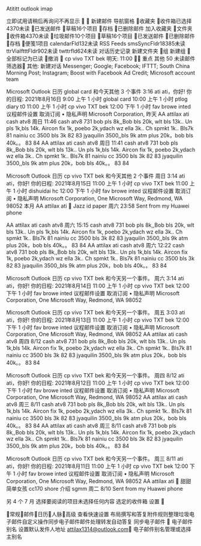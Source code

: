 Atititt outlook imap



立即试用请稍后再询问不再显示


新建邮件
导航窗格
收藏夹
收件箱已选择4370未读
已发送邮件
草稿16个项目
存档
已删除邮件
加入收藏夹
文件夹
收件箱4370未读
垃圾邮件10个项目
草稿16个项目
已发送邮件
已删除邮件
存档
便笺1项目
calendarFld132未读
RSS Feeds
smsSyncFldr18385未读
ttrViaIftttFldr902未读
twttrfld624未读
对话历史记录
新建文件夹
组
新建组
全部标记为已读
撤消

cp vivo TXT bek
明天: 11:00

重点
其他
50
未读邮件
筛选器
其他: 新建对话
Messenger; Google; Facebook; IFTTT; South China Morning Post; Instagram; Boost with Facebook Ad Credit; Microsoft account team

Microsoft Outlook 日历
global card 和今天其他 3 个事件
3:16
ati ati，你好! 你的日程: 2021年8月16日 9:00 上午 1 小时 global card 10:00 上午 1 小时 ptlog diary t0 11:00 上午 1 小时 cp vivo TXT bek 12:00 下午 1 小时 fav browe inted 议程邮件设置 取消订阅 • 隐私声明 Microsoft Corporation,
昨天
AA
attilax ati
cash atv8
周日 11:46
cash atv8 731 bob pls 8k,,Bob bls 20k, wlt bls 13k.. Un pls 1k,bls 14k. Aircon fix 1k, poebo 2k,ydach wz ella 3k.. Ch spmkt 1k.. Bls7k 81 nainiu cc 3500 bls 3k 82 83 jyaquilin 3500,,bls 9k atm plus 20k，bob bls 40k。。 83 84
AA
attilax ati
cash atv8
周日 11:41
cash atv8 731 bob pls 8k,,Bob bls 20k, wlt bls 13k.. Un pls 1k,bls 14k. Aircon fix 1k, poebo 2k,ydach wz ella 3k.. Ch spmkt 1k.. Bls7k 81 nainiu cc 3500 bls 3k 82 83 jyaquilin 3500,,bls 9k atm plus 20k，bob bls 40k。。 83 84

Microsoft Outlook 日历
cp vivo TXT bek 和今天其他 2 个事件
周日 3:14
ati ati，你好! 你的日程: 2021年8月15日 11:00 上午 1 小时 cp vivo TXT bek 11:00 上午 1 小时 dishuidai hc 12:00 下午 1 小时 fav browe inted 议程邮件设置 取消订阅 • 隐私声明 Microsoft Corporation, One Microsoft Way, Redmond, WA 98052
本月
AA
attilax ati

Jazz id paper
周六 23:58
Sent from my Huawei phone



AA
attilax ati
cash atv8
周六 15:15
cash atv8 731 bob pls 8k,,Bob bls 20k, wlt bls 13k.. Un pls 1k,bls 14k. Aircon fix 1k, poebo 2k,ydach wz ella 3k.. Ch spmkt 1k.. Bls7k 81 nainiu cc 3500 bls 3k 82 83 jyaquilin 3500,,bls 9k atm plus 20k，bob bls 40k。。 83 84
AA
attilax ati
cash atv8
周六 12:22
cash atv8 731 bob pls 8k,,Bob bls 20k, wlt bls 13k.. Un pls 1k,bls 14k. Aircon fix 1k, poebo 2k,ydach wz ella 3k.. Ch spmkt 1k.. Bls7k 81 nainiu cc 3500 bls 3k 82 83 jyaquilin 3500,,bls 9k atm plus 20k，bob bls 40k。。 83 84

Microsoft Outlook 日历
cp vivo TXT bek 和今天另一个事件。
周六 3:14
ati ati，你好! 你的日程: 2021年8月14日 11:00 上午 1 小时 cp vivo TXT bek 12:00 下午 1 小时 fav browe inted 议程邮件设置 取消订阅 • 隐私声明 Microsoft Corporation, One Microsoft Way, Redmond, WA 98052

Microsoft Outlook 日历
cp vivo TXT bek 和今天另一个事件。
周五 3:03
ati ati，你好! 你的日程: 2021年8月13日 11:00 上午 1 小时 cp vivo TXT bek 12:00 下午 1 小时 fav browe inted 议程邮件设置 取消订阅 • 隐私声明 Microsoft Corporation, One Microsoft Way, Redmond, WA 98052
AA
attilax ati
cash atv8
周四 8/12
cash atv8 731 bob pls 8k,,Bob bls 20k, wlt bls 13k.. Un pls 1k,bls 14k. Aircon fix 1k, poebo 2k,ydach wz ella 3k.. Ch spmkt 1k.. Bls7k 81 nainiu cc 3500 bls 3k 82 83 jyaquilin 3500,,bls 9k atm plus 20k，bob bls 40k。。 83 84

Microsoft Outlook 日历
cp vivo TXT bek 和今天另一个事件。
周四 8/12
ati ati，你好! 你的日程: 2021年8月12日 11:00 上午 1 小时 cp vivo TXT bek 12:00 下午 1 小时 fav browe inted 议程邮件设置 取消订阅 • 隐私声明 Microsoft Corporation, One Microsoft Way, Redmond, WA 98052
AA
attilax ati
cash atv8
周三 8/11
cash atv8 731 bob pls 8k,,Bob bls 20k, wlt bls 13k.. Un pls 1k,bls 14k. Aircon fix 1k, poebo 2k,ydach wz ella 3k.. Ch spmkt 1k.. Bls7k 81 nainiu cc 3500 bls 3k 82 83 jyaquilin 3500,,bls 9k atm plus 20k，bob bls 40k。。 83 84
AA
attilax ati
cash atv8
周三 8/11
cash atv8 731 bob pls 8k,,Bob bls 20k, wlt bls 13k.. Un pls 1k,bls 14k. Aircon fix 1k, poebo 2k,ydach wz ella 3k.. Ch spmkt 1k.. Bls7k 81 nainiu cc 3500 bls 3k 82 83 jyaquilin 3500,,bls 9k atm plus 20k，bob bls 40k。。 83 84

Microsoft Outlook 日历
cp vivo TXT bek 和今天另一个事件。
周三 8/11
ati ati，你好! 你的日程: 2021年8月11日 11:00 上午 1 小时 cp vivo TXT bek 12:00 下午 1 小时 fav browe inted 议程邮件设置 取消订阅 • 隐私声明 Microsoft Corporation, One Microsoft Way, Redmond, WA 98052
AA
attilax ati

甜甜 简单女孩 cc170 shore 介绍 sgmm
周二 8/10
Sent from my Huawei phone



另 4 个
7 月
选择要阅读的项目未选择任何内容
选定的收件箱
设置


常规邮件日历人脉高级
查看快速设置
布局撰写和答复附件规则整理垃圾电子邮件自定义操作同步电子邮件邮件处理转发自动答复
同步电子邮件

电子邮件别名
设置默认发件人地址
attilax1314@outlook.com
电子邮件别名管理或选择主别名

